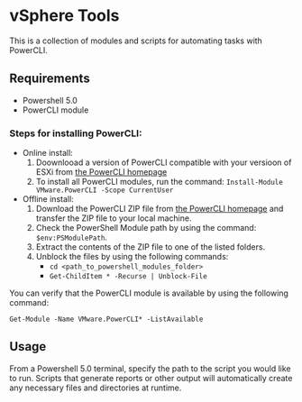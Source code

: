 # vSphere Tools

This is a collection of modules and scripts for automating tasks with PowerCLI.

## Requirements
- Powershell 5.0 
- PowerCLI module

### Steps for installing PowerCLI:
- Online install:
    1. Doownlooad a version of PowerCLI compatible with your versioon of ESXi from [the PowerCLI homepage](https://developer.vmware.com/web/tool/vmware-powercli)
    2. To install all PowerCLI modules, run the command:
            ```
            Install-Module VMware.PowerCLI -Scope CurrentUser
            ```
- Offline install:
    1. Download the PowerCLI ZIP file from [the PowerCLI homepage](https://developer.vmware.com/web/tool/vmware-powercli) 
    and transfer the ZIP file to your local machine. 
    2. Check the PowerShell Module path by using the command: `$env:PSModulePath`.     
    3. Extract the contents of the ZIP file to one of the listed folders.
    4. Unblock the files by using the following commands:
        - `cd <path_to_powershell_modules_folder>` 
        - `Get-ChildItem * -Recurse | Unblock-File`   

You can verify that the PowerCLI module is available by using the following command: 
    
`Get-Module -Name VMware.PowerCLI* -ListAvailable` 

## Usage
From a Powershell 5.0 terminal, specify the path to the script you would like to run. Scripts that generate reports 
or other output will automatically create any necessary files and directories at runtime. 
